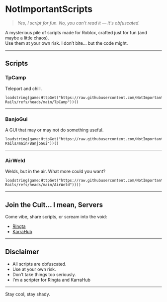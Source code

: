 # NotImportantScripts

> *Yes, I script for fun. No, you can’t read it — it's obfuscated.*  

A mysterious pile of scripts made for Roblox, crafted just for fun (and maybe a little chaos).  
Use them at your own risk. I don’t bite... but the code might.

---

## Scripts

### TpCamp  
Teleport and chill.  
```
loadstring(game:HttpGet("https://raw.githubusercontent.com/NotImportantScripts/Dead-Rails/refs/heads/main/TpCamp"))()
```

---

### BanjoGui  
A GUI that may or may not do something useful.  
```
loadstring(game:HttpGet("https://raw.githubusercontent.com/NotImportantScripts/Dead-Rails/main/BanjoGui"))()
```

---

### AirWeld  
Welds, but in the air. What more could you want?  
```
loadstring(game:HttpGet("https://raw.githubusercontent.com/NotImportantScripts/Dead-Rails/refs/heads/main/AirWeld"))()
```

---

## Join the Cult... I mean, Servers

Come vibe, share scripts, or scream into the void:

- [Ringta](https://discord.gg/ringta)
- [KarraHub](https://discord.gg/karrahub)

---

## Disclaimer

- All scripts are obfuscated.
- Use at your own risk.
- Don’t take things too seriously.
- I'm a scripter for Ringta and KarraHub

---

Stay cool, stay shady.
